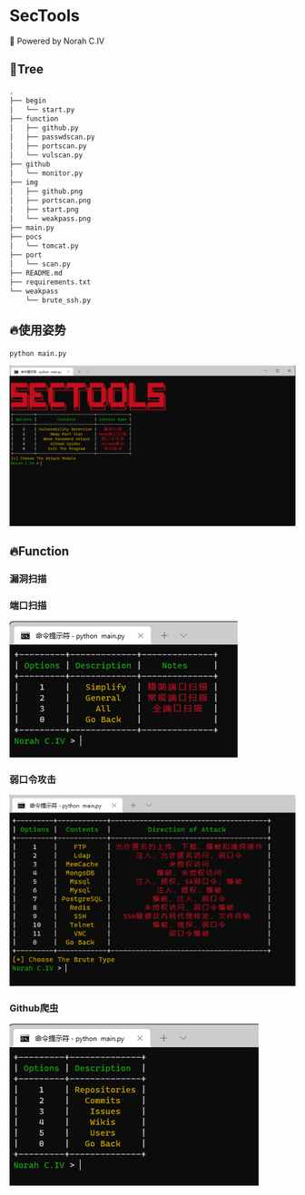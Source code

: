 # SecTools
💞 Powered by Norah C.IV

## 🎄Tree
```
.
├── begin
│   └── start.py
├── function
│   ├── github.py
│   ├── passwdscan.py
│   ├── portscan.py
│   └── vulscan.py
├── github
│   └── monitor.py
├── img
│   ├── github.png
│   ├── portscan.png
│   ├── start.png
│   └── weakpass.png
├── main.py
├── pocs
│   └── tomcat.py
├── port
│   └── scan.py
├── README.md
├── requirements.txt
└── weakpass
    └── brute_ssh.py
  ```

## 🔥使用姿势
`python main.py`

![start.jpg](img/start.jpg)

## 🔥Function
### 漏洞扫描

### 端口扫描
![portscan.jpg](img/portscan.jpg)
### 弱口令攻击
![weakpass.jpg](img/weakpass.jpg)

### Github爬虫
![github.jpg](img/github.jpg)